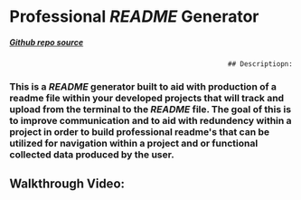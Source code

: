 # **Professional *README* Generator**

##### [Github repo source](https://github.com/quicksilver524/Professional-README-Generator)

                                                          ## Descriptiopn:

### This is a *README* generator built to aid with production of a readme file within your developed projects that will track and upload from the terminal to the *README* file. The goal of this is to improve communication and to aid with redundency within a project in order to build professional readme's that can be utilized for navigation within a project and or functional collected data produced by the user. 

## Walkthrough Video:



